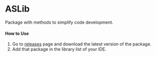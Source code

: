 # ASLib
Package with methods to simplify code development.

#### How to Use
1. Go to [releases](https://github.com/AdrianoSiqueira/ASLib/releases) page and download the latest version of the package.
1. Add that package in the library list of your IDE.
